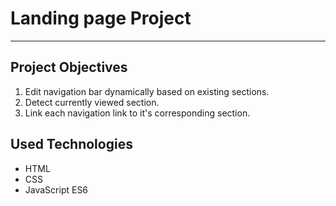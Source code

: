 # Landing page Project
------------------
## Project Objectives
1. Edit navigation bar dynamically based on existing sections.
2. Detect currently viewed section.
3. Link each navigation link to it's corresponding section. 

## Used Technologies 
- HTML 
- CSS
- JavaScript ES6

